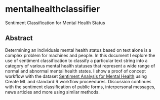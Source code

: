 # mentalhealthclassifier
Sentiment Classification for Mental Health Status

## Abstract

Determining an individuals mental health status based on text alone is a complex problem for machines and people. In this document I explore the use of sentiment classification to classify a particular text string into a category of various mental health statuses that represent a wide range of normal and abnormal mental health states. I show a proof of concept workflow with the dataset [Sentiment Analysis for Mental Health](https://www.kaggle.com/datasets/suchintikasarkar/sentiment-analysis-for-mental-health) using Create ML and standard R workflow proceedures. Discussion continues with the sentiment classification of public forms, interpersonal messages, news articles and more using similar methods.



